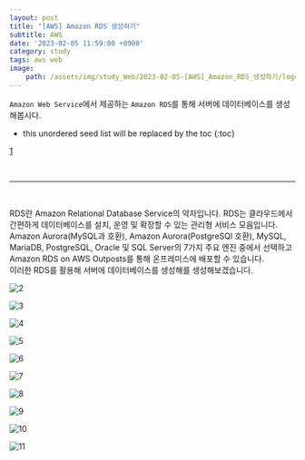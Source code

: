 ```yaml
---
layout: post
title: "[AWS] Amazon RDS 생성하기"
subtitle: AWS
date: '2023-02-05 11:59:00 +0900'
category: study
tags: aws web
image:
    path: /assets/img/study_Web/2023-02-05-[AWS]_Amazon_RDS_생성하기/logo.png
---
```


`Amazon Web Service`에서 제공하는 `Amazon RDS`를 통해 서버에 데이터베이스를 생성해봅시다.

<!--more-->

* this unordered seed list will be replaced by the toc
{:toc}

[1](/assets/img/study_Web/2023-02-05-[AWS]_Amazon_RDS_생성하기/logo.png)


<br>
<hr/>
<br>

RDS란 Amazon Relational Database Service의 약자입니다. RDS는 클라우드에서 간편하게 데이터베이스를 설치, 운영 및 확장할 수 있는 관리형 서비스 모음입니다. <br> Amazon Aurora(MySQL과 호환), Amazon Aurora(PostgreSQl 호환), MySQL, MariaDB, PostgreSQL, Oracle 및 SQL Server의 7가지 주요 엔진 중에서 선택하고 Amazon RDS on AWS Outposts를 통해 온프레미스에 배포할 수 있습니다.<br>
이러한 RDS를 활용해 서버에 데이터베이스를 생성해를 생성해보겠습니다.

![2](/assets/img/study_Web/2023-02-05_[Spring]_Spring_boot로_프로젝트_생성하기/1.png)<br>

![3](/assets/img/study_Web/2023-02-05_[Spring]_Spring_boot로_프로젝트_생성하기/2.png)<br>

![4](/assets/img/study_Web/2023-02-05_[Spring]_Spring_boot로_프로젝트_생성하기/3.png)<br>

![5](/assets/img/study_Web/2023-02-05_[Spring]_Spring_boot로_프로젝트_생성하기/4.png)<br>

![6](/assets/img/study_Web/2023-02-05_[Spring]_Spring_boot로_프로젝트_생성하기/5.png)<br>

![7](/assets/img/study_Web/2023-02-05_[Spring]_Spring_boot로_프로젝트_생성하기/6.png)<br>

![8](/assets/img/study_Web/2023-02-05_[Spring]_Spring_boot로_프로젝트_생성하기/7.png)<br>

![9](/assets/img/study_Web/2023-02-05_[Spring]_Spring_boot로_프로젝트_생성하기/8.png)<br>

![10](/assets/img/study_Web/2023-02-05_[Spring]_Spring_boot로_프로젝트_생성하기/9.png)<br>

![11](/assets/img/study_Web/2023-02-05_[Spring]_Spring_boot로_프로젝트_생성하기/10.png)<br>